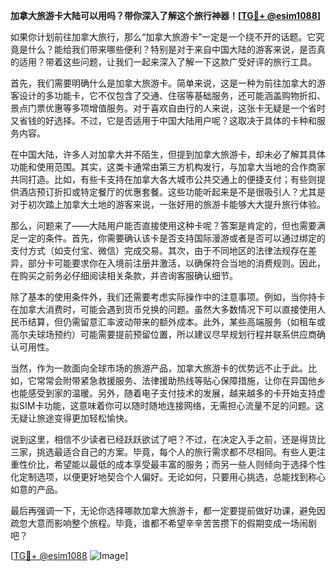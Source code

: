 **加拿大旅游卡大陆可以用吗？带你深入了解这个旅行神器！[[TG💪+ @esim1088](https://t.me/s/esim1088)]**

如果你计划前往加拿大旅行，那么“加拿大旅游卡”一定是一个绕不开的话题。它究竟是什么？能给我们带来哪些便利？特别是对于来自中国大陆的游客来说，是否真的适用？带着这些问题，让我们一起来深入了解一下这款广受好评的旅行工具。

首先，我们需要明确什么是加拿大旅游卡。简单来说，这是一种为前往加拿大的游客设计的多功能卡，它不仅包含了交通、住宿等基础服务，还可能涵盖购物折扣、景点门票优惠等多项增值服务。对于喜欢自由行的人来说，这张卡无疑是一个省时又省钱的好选择。不过，它是否适用于中国大陆用户呢？这取决于具体的卡种和服务内容。

在中国大陆，许多人对加拿大并不陌生，但提到加拿大旅游卡，却未必了解其具体功能和使用范围。其实，这类卡通常由第三方机构发行，与加拿大当地的合作商家共同打造。比如，有些卡支持在加拿大各大城市公共交通上的便捷支付；有些则提供酒店预订折扣或特定餐厅的优惠套餐。这些功能听起来是不是很吸引人？尤其是对于初次踏上加拿大土地的游客来说，一张好用的旅游卡能够大大提升旅行体验。

那么，问题来了——大陆用户能否直接使用这种卡呢？答案是肯定的，但也需要满足一定的条件。首先，你需要确认该卡是否支持国际漫游或者是否可以通过绑定的支付方式（如支付宝、微信）完成交易。其次，由于不同地区的法律法规存在差异，部分卡可能要求你在入境前注册并激活，以确保符合当地的消费规则。因此，在购买之前务必仔细阅读相关条款，并咨询客服确认细节。

除了基本的使用条件外，我们还需要考虑实际操作中的注意事项。例如，当你持卡在加拿大消费时，可能会遇到货币兑换的问题。虽然大多数情况下可以直接使用人民币结算，但仍需留意汇率波动带来的额外成本。此外，某些高端服务（如租车或高尔夫球场预约）可能需要提前预留位置，所以建议尽早规划行程并联系供应商确认可用性。

当然，作为一款面向全球市场的旅游产品，加拿大旅游卡的优势远不止于此。比如，它常常会附带紧急救援服务、法律援助热线等贴心保障措施，让你在异国他乡也能感受到家的温暖。另外，随着电子支付技术的发展，越来越多的卡开始支持虚拟SIM卡功能，这意味着你可以随时随地连接网络，无需担心流量不足的问题。这无疑让旅途变得更加轻松愉快。

说到这里，相信不少读者已经跃跃欲试了吧？不过，在决定入手之前，还是得货比三家，挑选最适合自己的方案。毕竟，每个人的旅行需求都不尽相同。有些人更注重性价比，希望能以最低的成本享受最丰富的服务；而另一些人则倾向于选择个性化定制选项，以便更好地契合个人偏好。无论如何，只要用心挑选，总能找到称心如意的产品。

最后再强调一下，无论你选择哪款加拿大旅游卡，都一定要提前做好功课，避免因疏忽大意而影响整个旅程。毕竟，谁都不希望辛辛苦苦攒下的假期变成一场闹剧吧？

[[TG💪+ @esim1088](https://t.me/s/esim1088) ![Image](https://i.postimg.cc/4NQfJmqS/Snipaste-2025-05-13-00-14-12.png)]